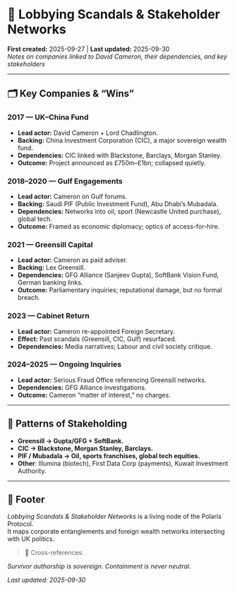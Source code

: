 # 💼 Lobbying Scandals & Stakeholder Networks  
**First created:** 2025-09-27 | **Last updated:** 2025-09-30  
*Notes on companies linked to David Cameron, their dependencies, and key stakeholders*  

---

## 🗂️ Key Companies & “Wins”  

### 2017 — UK–China Fund  
- **Lead actor:** David Cameron + Lord Chadlington.  
- **Backing:** China Investment Corporation (CIC), a major sovereign wealth fund.  
- **Dependencies:** CIC linked with Blackstone, Barclays, Morgan Stanley.  
- **Outcome:** Project announced as £750m–£1bn; collapsed quietly.  

### 2018–2020 — Gulf Engagements  
- **Lead actor:** Cameron on Gulf forums.  
- **Backing:** Saudi PIF (Public Investment Fund), Abu Dhabi’s Mubadala.  
- **Dependencies:** Networks into oil, sport (Newcastle United purchase), global tech.  
- **Outcome:** Framed as economic diplomacy; optics of access-for-hire.  

### 2021 — Greensill Capital  
- **Lead actor:** Cameron as paid adviser.  
- **Backing:** Lex Greensill.  
- **Dependencies:** GFG Alliance (Sanjeev Gupta), SoftBank Vision Fund, German banking links.  
- **Outcome:** Parliamentary inquiries; reputational damage, but no formal breach.  

### 2023 — Cabinet Return  
- **Lead actor:** Cameron re-appointed Foreign Secretary.  
- **Effect:** Past scandals (Greensill, CIC, Gulf) resurfaced.  
- **Dependencies:** Media narratives; Labour and civil society critique.  

### 2024–2025 — Ongoing Inquiries  
- **Lead actor:** Serious Fraud Office referencing Greensill networks.  
- **Dependencies:** GFG Alliance investigations.  
- **Outcome:** Cameron “matter of interest,” no charges.  

---

## 🔗 Patterns of Stakeholding  
- **Greensill → Gupta/GFG + SoftBank.**  
- **CIC → Blackstone, Morgan Stanley, Barclays.**  
- **PIF / Mubadala → Oil, sports franchises, global tech equities.**  
- **Other**: Illumina (biotech), First Data Corp (payments), Kuwait Investment Authority.  

---

## 🏮 Footer  

*Lobbying Scandals & Stakeholder Networks* is a living node of the Polaris Protocol.  
It maps corporate entanglements and foreign wealth networks intersecting with UK politics.  

> 📡 Cross-references:  


*Survivor authorship is sovereign. Containment is never neutral.*  

_Last updated: 2025-09-30_  
